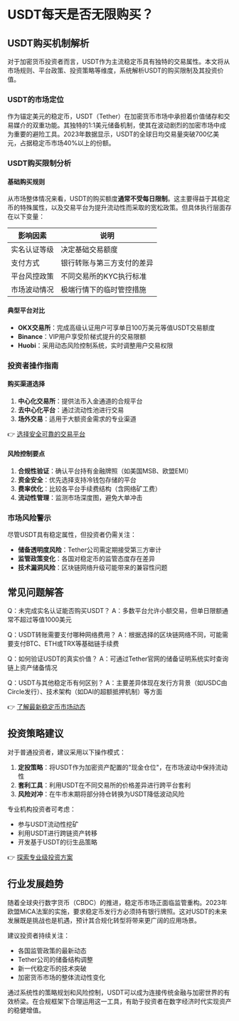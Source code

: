 # USDT每天是否无限购买？

## USDT购买机制解析

对于加密货币投资者而言，USDT作为主流稳定币具有独特的交易属性。本文将从市场规则、平台政策、投资策略等维度，系统解析USDT的购买限制及其投资价值。

### USDT的市场定位
作为锚定美元的稳定币，USDT（Tether）在加密货币市场中承担着价值储存和交易媒介的双重功能。其独特的1:1美元储备机制，使其在波动剧烈的加密市场中成为重要的避险工具。2023年数据显示，USDT的全球日均交易量突破700亿美元，占据稳定币市场40%以上的份额。

### USDT购买限制分析
#### 基础购买规则
从市场整体情况来看，USDT的购买额度**通常不受每日限制**。这主要得益于其稳定币的特殊属性，以及交易平台为提升流动性而采取的宽松政策。但具体执行层面存在以下变量：

| 影响因素       | 说明                         |
|----------------|------------------------------|
| 实名认证等级   | 决定基础交易额度             |
| 支付方式       | 银行转账与第三方支付的差异   |
| 平台风控政策   | 不同交易所的KYC执行标准      |
| 市场波动情况   | 极端行情下的临时管控措施     |

#### 典型平台对比
- **OKX交易所**：完成高级认证用户可享单日100万美元等值USDT交易额度
- **Binance**：VIP用户享受阶梯式提升的交易限额
- **Huobi**：采用动态风险控制系统，实时调整用户交易权限

### 投资者操作指南
#### 购买渠道选择
1. **中心化交易所**：提供法币入金通道的合规平台
2. **去中心化平台**：通过流动性池进行交易
3. **场外交易**：适用于大额资金需求的专业渠道

👉 [选择安全可靠的交易平台](https://bit.ly/okx_welcome)

#### 风险控制要点
1. **合规性验证**：确认平台持有金融牌照（如美国MSB、欧盟EMI）
2. **资金安全**：优先选择支持冷钱包存储的平台
3. **费率优化**：比较各平台手续费结构（含网络矿工费）
4. **流动性管理**：监测市场深度图，避免大单冲击

### 市场风险警示
尽管USDT具有稳定属性，但投资者仍需关注：
- **储备透明度风险**：Tether公司需定期接受第三方审计
- **监管政策变化**：各国对稳定币的监管态度存在差异
- **技术漏洞风险**：区块链网络升级可能带来的兼容性问题

## 常见问题解答

Q：未完成实名认证能否购买USDT？
A：多数平台允许小额交易，但单日限额通常不超过等值1000美元

Q：USDT转账需要支付哪种网络费用？
A：根据选择的区块链网络不同，可能需要支付BTC、ETH或TRX等基础链手续费

Q：如何验证USDT的真实价值？
A：可通过Tether官网的储备证明系统实时查询链上资产储备情况

Q：USDT与其他稳定币有何区别？
A：主要差异体现在发行方背景（如USDC由Circle发行）、技术架构（如DAI的超额抵押机制）等方面

👉 [了解最新稳定币市场动态](https://bit.ly/okx_welcome)

## 投资策略建议
对于普通投资者，建议采用以下操作模式：
1. **定投策略**：将USDT作为加密资产配置的"现金仓位"，在市场波动中保持流动性
2. **套利工具**：利用USDT在不同交易所的价格差异进行跨平台套利
3. **风险对冲**：在牛市末期将部分持仓转换为USDT降低波动风险

专业机构投资者可考虑：
- 参与USDT流动性挖矿
- 利用USDT进行跨链资产转移
- 开发基于USDT的衍生品策略

👉 [探索专业级投资方案](https://bit.ly/okx_welcome)

## 行业发展趋势
随着全球央行数字货币（CBDC）的推进，稳定币市场正面临监管重构。2023年欧盟MiCA法案的实施，要求稳定币发行方必须持有银行牌照。这对USDT的未来发展既是挑战也是机遇，预计其合规化转型将带来更广阔的应用场景。

建议投资者持续关注：
- 各国监管政策的最新动态
- Tether公司的储备结构调整
- 新一代稳定币的技术突破
- 加密货币市场的整体流动性变化

通过系统性的策略规划和风险控制，USDT可以成为连接传统金融与加密世界的有效桥梁。在合规框架下合理运用这一工具，有助于投资者在数字经济时代实现资产的稳健增值。